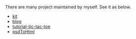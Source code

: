 There are many project maintained by myself. See it as below.
- [kit](https://ustinian-wang.github.io/kit/)
- [blog](https://ustinian-wang.github.io/blog/)
- [tutorial-tic-tac-toe](https://ustinian-wang.github.io/tic-tac-toe/)
- [psdToHtml](https://github.com/ustinian-wang/psdToHtml)

